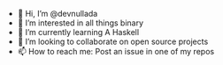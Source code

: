 - 👋 Hi, I’m @devnullada
- 👀 I’m interested in all things binary
- 🌱 I’m currently learning A Haskell
- 💞️ I’m looking to collaborate on open source projects
- 📫 How to reach me: Post an issue in one of my repos

<!---
devnullada/devnullada is a ✨ special ✨ repository because its `README.md` (this file) appears on your GitHub profile.
You can click the Preview link to take a look at your changes.
--->
